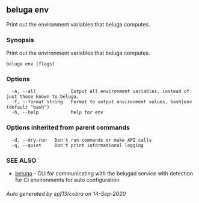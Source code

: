 ## beluga env

Print out the environment variables that beluga computes.

### Synopsis

Print out the environment variables that beluga computes.

```
beluga env [flags]
```

### Options

```
  -a, --all             Output all environment variables, instead of just those known to beluga.
  -f, --format string   Format to output environment values, bash|env (default "bash")
  -h, --help            help for env
```

### Options inherited from parent commands

```
  -d, --dry-run   Don't run commands or make API calls
  -q, --quiet     Don't print informational logging
```

### SEE ALSO

* [beluga](beluga.md)	 - CLI for communicating with the belugad service with detection for CI environments for auto configuration

###### Auto generated by spf13/cobra on 14-Sep-2020
